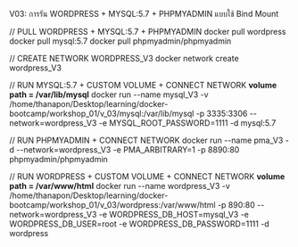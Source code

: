 V03: การรัน WORDPRESS + MYSQL:5.7 + PHPMYADMIN แบบใช้ Bind Mount

// PULL WORDPRESS + MYSQL:5.7 + PHPMYADMIN
    docker pull wordpress
    docker pull mysql:5.7
    docker pull phpmyadmin/phpmyadmin

// CREATE NETWORK WORDPRESS_V3
    docker network create wordpress_V3

// RUN MYSQL:5.7 + CUSTOM VOLUME + CONNECT NETWORK 
    **volume path = /var/lib/mysql**
    docker run --name mysql_V3 -v /home/thanapon/Desktop/learning/docker-bootcamp/workshop_01/v_03/mysql:/var/lib/mysql -p 3335:3306 --network=wordpress_V3 -e MYSQL_ROOT_PASSWORD=1111 -d mysql:5.7

// RUN PHPMYADMIN + CONNECT NETWORK 
    docker run --name pma_V3 -d --network=wordpress_V3 -e PMA_ARBITRARY=1 -p 8890:80 phpmyadmin/phpmyadmin

// RUN WORDPRESS  + CUSTOM VOLUME  + CONNECT NETWORK
    **volume path = /var/www/html**
    docker run --name wordpress_V3 -v /home/thanapon/Desktop/learning/docker-bootcamp/workshop_01/v_03/wordpress:/var/www/html -p 890:80 --network=wordpress_V3 -e WORDPRESS_DB_HOST=mysql_V3 -e WORDPRESS_DB_USER=root -e WORDPRESS_DB_PASSWORD=1111 -d wordpress
